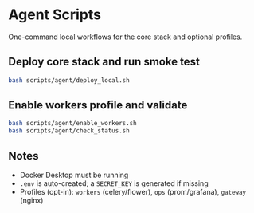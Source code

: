 # Agent Scripts

One-command local workflows for the core stack and optional profiles.

## Deploy core stack and run smoke test
```bash
bash scripts/agent/deploy_local.sh
```

## Enable workers profile and validate
```bash
bash scripts/agent/enable_workers.sh
bash scripts/agent/check_status.sh
```

## Notes
- Docker Desktop must be running
- `.env` is auto-created; a `SECRET_KEY` is generated if missing
- Profiles (opt-in): `workers` (celery/flower), `ops` (prom/grafana), `gateway` (nginx)


